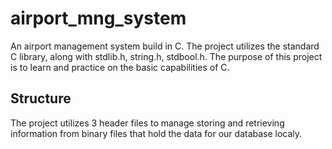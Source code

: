 # airport_mng_system
An airport management system build in C. The project utilizes the standard C library, along with stdlib.h, string.h, stdbool.h. The purpose of this project is to learn and practice on the basic capabilities of C. 

## Structure
The project utilizes 3 header files to manage storing and retrieving information from binary files that hold the data for our database localy. 

